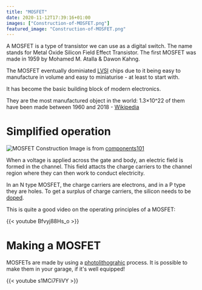 ```yaml
---
title: "MOSFET"
date: 2020-11-12T17:39:16+01:00
images: ["Construction-of-MOSFET.png"]
featured_image: "Construction-of-MOSFET.png"
---
```


A MOSFET is a type of transistor we can use as a digital switch.
The name stands for Metal Oxide Silicon Field Effect Transistor.
The first MOSFET was made in 1959 by Mohamed M. Atalla & Dawon Kahng.

The MOSFET eventually dominiated [LVSI](/terminology/lvsi) chips 
due to it being easy to manufacture in volume and easy to miniaturise - at least to start with.

It has become the basic building block of modern electronics.

They are the most manufactured object in the world: 1.3×10^22 of them have been made between 1960 and 2018 - [Wikipedia](https://en.wikipedia.org/wiki/MOSFET)

# Simplified operation

![MOSFET Construction](/Construction-of-MOSFET.png)
Image is from [components101](https://components101.com/articles/mosfet-symbol-working-operation-types-and-applications)

When a voltage is applied across the gate and body, an electric field is formed in the channel.
This field attacts the charge carriers to the channel region where they can then work to conduct electricity.

In an N type MOSFET, the charge carriers are electrons, and in a P type they are holes. To get a surplus of charge
carriers, the silicon needs to be [doped](/terminology/doping).

This is quite a good video on the operating principles of a MOSFET:

{{< youtube Bfvyj88Hs_o >}}

# Making a MOSFET

MOSFETs are made by using a [photolithograhic](/terminology/photolithography) process.
It is possible to make them in your garage, if it's well equipped!

{{< youtube s1MCi7FliVY >}}
